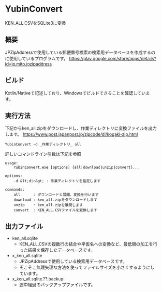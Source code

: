 # YubinConvert
KEN_ALL.CSVをSQLite3に変換

## 概要
JPZipAddressで使用している郵便番号検索の検索用データベースを作成するのに使用しているプログラムです。
https://play.google.com/store/apps/details?id=jp.mito.jpzipaddress

## ビルド
Kotlin/Nativeで記述しており、Windowsでビルドできることを確認しています。

## 実行方法
下記からken_all.zipをダウンロードし、作業ディレクトリに変換ファイルを出力します。
https://www.post.japanpost.jp/zipcode/dl/kogaki-zip.html
```
YubinConvert -d _作業ディレクトリ_ all
```
詳しいコマンドライン引数は下記を参照
```
usage:
    YubinConvert.exe [options] {all|download|unzip|convert}...

options:
    -d &lt;dir&gt; : 作業ディレクトリを指定します

commands:
    all      : ダウンロードと展開、変換を行います
    download : ken_all.zipをダウンロードします
    unzip    : ken_all.zipを展開します
    convert  : KEN_ALL.CSVファイルを変換します
```

## 出力ファイル
- ken_all.sqlite
  - KEN_ALL.CSVの複数行の結合や平仮名への変換など、最低限の加工を行った結果を保存したデータベースです。
- x_ken_all.sqlite
  - JPZipAddressで使用している検索用データベースです。
  - そこそこ無理矢理な方法を使ってファイルサイズを小さくするようにしています。
- x_ken_all.sqlite.??.backup
  - 途中経過のバックアップファイルです。
